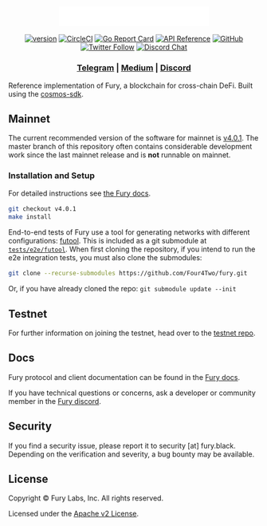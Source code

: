 <p align="center">
  <img src="./fury-logo.svg" width="300">
</p>

<div align="center">

[![version](https://img.shields.io/github/tag/four4two/fury.svg)](https://github.com/four4two/fury/releases/latest)
[![CircleCI](https://circleci.com/gh/Four4Two/fury/tree/master.svg?style=shield)](https://circleci.com/gh/Four4Two/fury/tree/master)
[![Go Report Card](https://goreportcard.com/badge/github.com/four4two/fury)](https://goreportcard.com/report/github.com/four4two/fury)
[![API Reference](https://godoc.org/github.com/Four4Two/fury?status.svg)](https://godoc.org/github.com/Four4Two/fury)
[![GitHub](https://img.shields.io/github/license/four4two/fury.svg)](https://github.com/Four4Two/fury/blob/master/LICENSE.md)
[![Twitter Follow](https://img.shields.io/twitter/follow/FURY_CHAIN.svg?label=Follow&style=social)](https://twitter.com/blackfurychain)
[![Discord Chat](https://img.shields.io/discord/704389840614981673.svg)](https://discord.com/invite/kQzh3Uv)

</div>

<div align="center">

### [Telegram](https://t.me/highburychain) | [Medium](https://medium.com/@blackfurychain) | [Discord](https://discord.gg/QzaJtR77WB)

</div>

Reference implementation of Fury, a blockchain for cross-chain DeFi. Built using the [cosmos-sdk](https://github.com/cosmos/cosmos-sdk).

## Mainnet

The current recommended version of the software for mainnet is [v4.0.1](https://github.com/Four4Two/fury/releases/tag/v4.0.1). The master branch of this repository often contains considerable development work since the last mainnet release and is __not__ runnable on mainnet.

### Installation and Setup
For detailed instructions see [the Fury docs](https://docs.fury.black/docs/participate/validator-node).

```bash
git checkout v4.0.1
make install
```

End-to-end tests of Fury use a tool for generating networks with different configurations: [futool](https://github.com/Four4Two/futool).
This is included as a git submodule at [`tests/e2e/futool`](tests/e2e/futool/).
When first cloning the repository, if you intend to run the e2e integration tests, you must also
clone the submodules:
```bash
git clone --recurse-submodules https://github.com/Four4Two/fury.git
```

Or, if you have already cloned the repo: `git submodule update --init`

## Testnet

For further information on joining the testnet, head over to the [testnet repo](https://github.com/Four4Two/fury-testnets).

## Docs

Fury protocol and client documentation can be found in the [Fury docs](https://docs.fury.black).

If you have technical questions or concerns, ask a developer or community member in the [Fury discord](https://discord.gg/QzaJtR77WB).

## Security

If you find a security issue, please report it to security [at] fury.black. Depending on the verification and severity, a bug bounty may be available.

## License

Copyright © Fury Labs, Inc. All rights reserved.

Licensed under the [Apache v2 License](LICENSE.md).
